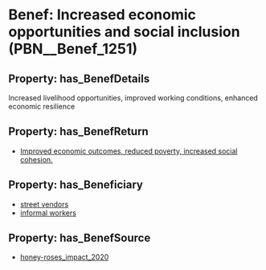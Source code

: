 # Benef: __Increased economic opportunities and social inclusion__ (PBN__Benef_1251)

## Property: has_BenefDetails

Increased livelihood opportunities, improved working conditions, enhanced economic resilience

## Property: has_BenefReturn

* [Improved economic outcomes, reduced poverty, increased social cohesion.](../BenefReturn/PBN__BenefReturn_1404)

## Property: has_Beneficiary

* [street vendors](../Stakeholder/PBN__Stakeholder_492)
* [informal workers](../Stakeholder/PBN__Stakeholder_96)

## Property: has_BenefSource

* [honey-roses_impact_2020](../Article/PBN__Article_261)

